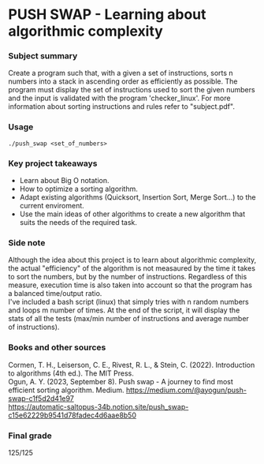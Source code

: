 # PUSH SWAP - Learning about algorithmic complexity

<h3>Subject summary</h3>
<p>Create a program such that, with a given a set of instructions, sorts n numbers into a stack in ascending order as efficiently as possible. 
The program must display the set of instructions used to sort the given numbers and the input is validated with the program 'checker_linux'. For more information about sorting instructions and rules refer to "subject.pdf".</p>

### Usage

```
./push_swap <set_of_numbers>
```

<h3>Key project takeaways</h3>

- Learn about Big O notation.
- How to optimize a sorting algorithm.  
- Adapt existing algorithms (Quicksort, Insertion Sort, Merge Sort...) to the current enviroment.  
- Use the main ideas of other algorithms to create a new algorithm that suits the needs of the required task.

### Side note
Although the idea about this project is to learn about algorithmic complexity, the actual "efficiency" of the algorithm is not measaured by the time it takes to sort the numbers, but by the number of instructions. Regardless of this measure, execution time is also taken into account so that the program has a balanced time/output ratio.  
I've included a bash script (linux) that simply tries with n random numbers and loops m number of times. At the end of the script, it will display the stats of all the tests (max/min number of instructions and average number of instructions).

### Books and other sources
Cormen, T. H., Leiserson, C. E., Rivest, R. L., & Stein, C. (2022). Introduction to algorithms (4th ed.). The MIT Press.  
Ogun, A. Y. (2023, September 8). Push swap - A journey to find most efficient sorting algorithm. Medium. https://medium.com/@ayogun/push-swap-c1f5d2d41e97  
https://automatic-saltopus-34b.notion.site/push_swap-c15e62229b9541d78fadec4d6aae8b50  
### Final grade
125/125
